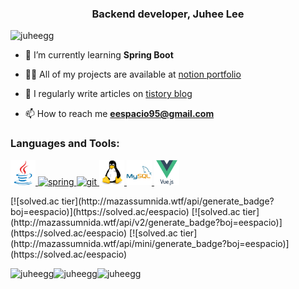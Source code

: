 <h3 align="center">Backend developer, Juhee Lee</h3>

<p align="left"> <img src="https://komarev.com/ghpvc/?username=juheegg&label=Profile%20views&color=0e75b6&style=flat" alt="juheegg" /> </p>


- 🌱 I’m currently learning **Spring Boot**

- 👨‍💻 All of my projects are available at [notion portfolio](https://www.notion.so/BackEnd-Developer-909ea9133f1e4a549de6856651b37180)

- 📝 I regularly write articles on [tistory blog](https://developer-g.tistory.com/)

- 📫 How to reach me **eespacio95@gmail.com**

<h3 align="left">Languages and Tools:</h3>
<p align="left"> <a href="https://www.java.com" target="_blank"> <img src="https://raw.githubusercontent.com/devicons/devicon/master/icons/java/java-original.svg" alt="java" width="40" height="40"/> </a> <a href="https://spring.io/" target="_blank"> <img src="https://www.vectorlogo.zone/logos/springio/springio-icon.svg" alt="spring" width="40" height="40"/> </a> <a href="https://git-scm.com/" target="_blank"> <img src="https://www.vectorlogo.zone/logos/git-scm/git-scm-icon.svg" alt="git" width="40" height="40"/> </a> <a href="https://www.linux.org/" target="_blank"> <img src="https://raw.githubusercontent.com/devicons/devicon/master/icons/linux/linux-original.svg" alt="linux" width="40" height="40"/> </a> <a href="https://www.mysql.com/" target="_blank"> <img src="https://raw.githubusercontent.com/devicons/devicon/master/icons/mysql/mysql-original-wordmark.svg" alt="mysql" width="40" height="40"/> </a> <a href="https://vuejs.org/" target="_blank"> <img src="https://raw.githubusercontent.com/devicons/devicon/master/icons/vuejs/vuejs-original-wordmark.svg" alt="vuejs" width="40" height="40"/> </a> </p>

<p>
  [![solved.ac tier](http://mazassumnida.wtf/api/generate_badge?boj=eespacio)](https://solved.ac/eespacio)
[![solved.ac tier](http://mazassumnida.wtf/api/v2/generate_badge?boj=eespacio)](https://solved.ac/eespacio)
[![solved.ac tier](http://mazassumnida.wtf/api/mini/generate_badge?boj=eespacio)](https://solved.ac/eespacio)
</p>

<p><img align="left" src="https://github-readme-stats.vercel.app/api?username=juheegg&show_icons=true&locale=en" alt="juheegg" /></p>
<p><img align="left" src="https://github-readme-streak-stats.herokuapp.com/?user=juheegg&" alt="juheegg" /></p>
<p><img align="left" src="https://github-readme-stats.vercel.app/api/top-langs?username=juheegg&show_icons=true&locale=en&layout=compact" alt="juheegg" /></p>
